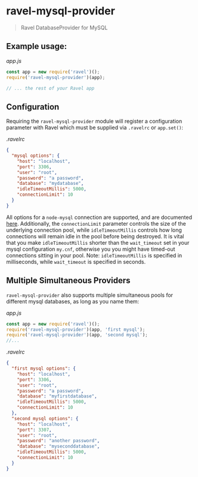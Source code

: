 # ravel-mysql-provider

> Ravel DatabaseProvider for MySQL

## Example usage:

*app.js*
```javascript
const app = new require('ravel')();
require('ravel-mysql-provider')(app);

// ... the rest of your Ravel app
```

## Configuration

Requiring the `ravel-mysql-provider` module will register a configuration parameter with Ravel which must be supplied via `.ravelrc` or `app.set()`:

*.ravelrc*
```json
{
  "mysql options": {
    "host": "localhost",
    "port": 3306,
    "user": "root",
    "password": "a password",
    "database": "mydatabase",
    "idleTimeoutMillis": 5000,
    "connectionLimit": 10
  }
}
```

All options for a `node-mysql` connection are supported, and are documented [here](https://github.com/felixge/node-mysql#establishing-connections). Additionally, the `connectionLimit` parameter controls the size of the underlying connection pool, while `idleTimeoutMillis` controls how long connections will remain idle in the pool before being destroyed. It is vital that you make `idleTimeoutMillis` shorter than the `wait_timeout` set in your mysql configuration `my.cnf`, otherwise you you might have timed-out connections sitting in your pool. Note: `idleTimeoutMillis` is specified in milliseconds, while `wait_timeout` is specified in seconds.

## Multiple Simultaneous Providers

`ravel-mysql-provider` also supports multiple simultaneous pools for different mysql databases, as long as you name them:

*app.js*
```javascript
const app = new require('ravel')();
require('ravel-mysql-provider')(app, 'first mysql');
require('ravel-mysql-provider')(app, 'second mysql');
//...
```

*.ravelrc*
```json
{
  "first mysql options": {
    "host": "localhost",
    "port": 3306,
    "user": "root",
    "password": "a password",
    "database": "myfirstdatabase",
    "idleTimeoutMillis": 5000,
    "connectionLimit": 10
  },
  "second mysql options": {
    "host": "localhost",
    "port": 3307,
    "user": "root",
    "password": "another password",
    "database": "myseconddatabase",
    "idleTimeoutMillis": 5000,
    "connectionLimit": 10
  }
}
```
